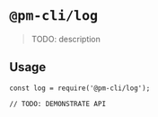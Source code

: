 # `@pm-cli/log`

> TODO: description

## Usage

```
const log = require('@pm-cli/log');

// TODO: DEMONSTRATE API
```
